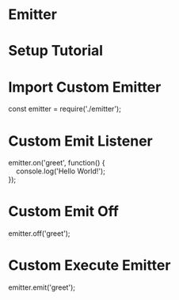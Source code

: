 # Emitter

# Setup Tutorial

# Import Custom Emitter
const emitter = require('./emitter');

# Custom Emit Listener
emitter.on('greet', function() { <br/>
&nbsp;&nbsp;&nbsp;&nbsp;console.log('Hello World!'); <br/>
});

# Custom Emit Off
emitter.off('greet');

# Custom Execute Emitter
emitter.emit('greet');
